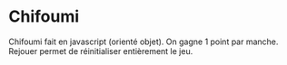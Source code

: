 # Chifoumi
Chifoumi fait en javascript (orienté objet).
On gagne 1 point par manche. Rejouer permet de réinitialiser entièrement le jeu.